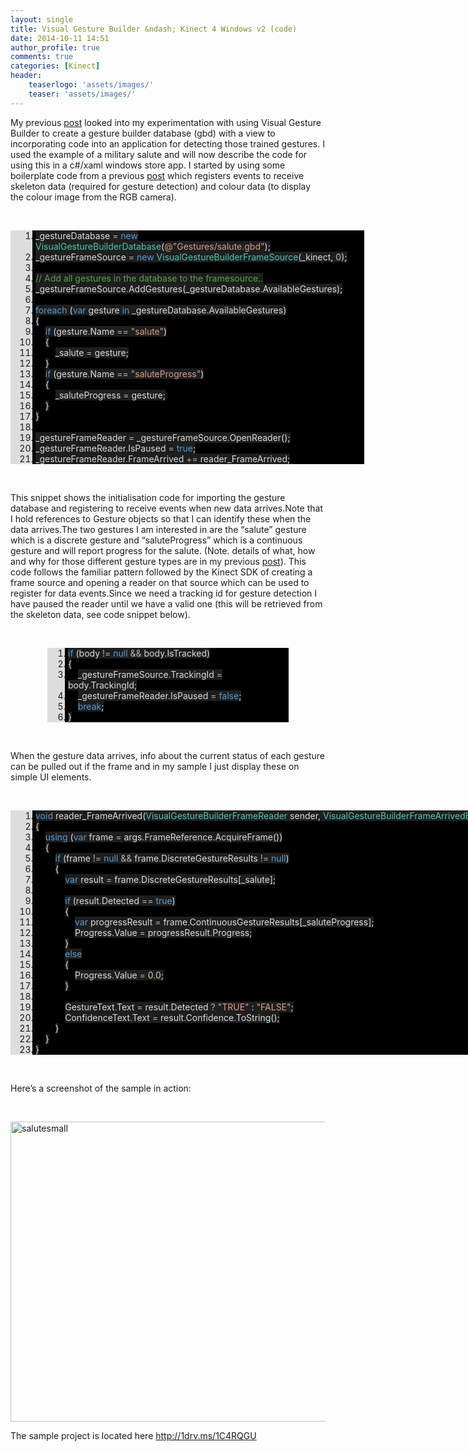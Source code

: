 ```yaml
---
layout: single
title: Visual Gesture Builder &ndash; Kinect 4 Windows v2 (code)
date: 2014-10-11 14:51
author_profile: true
comments: true
categories: [Kinect]
header:
    teaserlogo: 'assets/images/'
    teaser: 'assets/images/'
---
```

<p>My previous <a href="http://peted.azurewebsites.net/visual-gesture-builder-kinect-4-windows-v2/">post</a> looked into my experimentation with using Visual Gesture Builder to create a gesture builder database (gbd) with a view to incorporating code into an application for detecting those trained gestures. I used the example of a military salute and will now describe the code for using this in a c#/xaml windows store app. I started by using some boilerplate code from a previous <a href="http://peted.azurewebsites.net/face-tracking-kinect-4-windows-v2/">post</a> which registers events to receive skeleton data (required for gesture detection) and colour data (to display the colour image from the RGB camera). </p> <p>&nbsp;</p> <div id="scid:9ce6104f-a9aa-4a17-a79f-3a39532ebf7c:0c1f5c23-db81-4d5f-81ba-fc68fdadcda4" class="wlWriterEditableSmartContent" style="width: 566px; float: none; padding-bottom: 0px; padding-top: 0px; padding-left: 0px; margin-left: auto; display: block; padding-right: 0px; margin-right: auto"> <div class="le-pavsc-container"> <div style="background: #ddd; overflow: auto"> <ol start="1" style="background: #000000; margin: 0 0 0 2.5em; padding: 0 0 0 5px;"> <li><span style="background:#1e1e1e;color:#dcdcdc">_gestureDatabase </span><span style="background:#1e1e1e;color:#b4b4b4">=</span><span style="background:#1e1e1e;color:#dcdcdc"> </span><span style="background:#1e1e1e;color:#569cd6">new</span><span style="background:#1e1e1e;color:#dcdcdc"> </span><span style="background:#1e1e1e;color:#4ec9b0">VisualGestureBuilderDatabase</span><span style="background:#1e1e1e;color:#dcdcdc">(</span><span style="background:#1e1e1e;color:#d69d85">@&quot;Gestures/salute.gbd&quot;</span><span style="background:#1e1e1e;color:#dcdcdc">);</span></li> <li class="le-pavsc-even"><span style="background:#1e1e1e;color:#dcdcdc">_gestureFrameSource </span><span style="background:#1e1e1e;color:#b4b4b4">=</span><span style="background:#1e1e1e;color:#dcdcdc"> </span><span style="background:#1e1e1e;color:#569cd6">new</span><span style="background:#1e1e1e;color:#dcdcdc"> </span><span style="background:#1e1e1e;color:#4ec9b0">VisualGestureBuilderFrameSource</span><span style="background:#1e1e1e;color:#dcdcdc">(_kinect, </span><span style="background:#1e1e1e;color:#b5cea8">0</span><span style="background:#1e1e1e;color:#dcdcdc">);</span></li> <li>&nbsp;</li> <li class="le-pavsc-even"><span style="background:#1e1e1e;color:#dcdcdc"></span><span style="background:#1e1e1e;color:#57a64a">// Add all gestures in the database to the framesource..</span></li> <li><span style="background:#1e1e1e;color:#dcdcdc">_gestureFrameSource</span><span style="background:#1e1e1e;color:#b4b4b4">.</span><span style="background:#1e1e1e;color:#dcdcdc">AddGestures(_gestureDatabase</span><span style="background:#1e1e1e;color:#b4b4b4">.</span><span style="background:#1e1e1e;color:#dcdcdc">AvailableGestures);</span></li> <li class="le-pavsc-even">&nbsp;</li> <li><span style="background:#1e1e1e;color:#dcdcdc"></span><span style="background:#1e1e1e;color:#569cd6">foreach</span><span style="background:#1e1e1e;color:#dcdcdc"> (</span><span style="background:#1e1e1e;color:#569cd6">var</span><span style="background:#1e1e1e;color:#dcdcdc"> gesture </span><span style="background:#1e1e1e;color:#569cd6">in</span><span style="background:#1e1e1e;color:#dcdcdc"> _gestureDatabase</span><span style="background:#1e1e1e;color:#b4b4b4">.</span><span style="background:#1e1e1e;color:#dcdcdc">AvailableGestures)</span></li> <li class="le-pavsc-even"><span style="background:#1e1e1e;color:#dcdcdc">{</span></li> <li>    <span style="background:#1e1e1e;color:#dcdcdc"></span><span style="background:#1e1e1e;color:#569cd6">if</span><span style="background:#1e1e1e;color:#dcdcdc"> (gesture</span><span style="background:#1e1e1e;color:#b4b4b4">.</span><span style="background:#1e1e1e;color:#dcdcdc">Name </span><span style="background:#1e1e1e;color:#b4b4b4">==</span><span style="background:#1e1e1e;color:#dcdcdc"> </span><span style="background:#1e1e1e;color:#d69d85">&quot;salute&quot;</span><span style="background:#1e1e1e;color:#dcdcdc">)</span></li> <li class="le-pavsc-even">    <span style="background:#1e1e1e;color:#dcdcdc">{</span></li> <li>        <span style="background:#1e1e1e;color:#dcdcdc">_salute </span><span style="background:#1e1e1e;color:#b4b4b4">=</span><span style="background:#1e1e1e;color:#dcdcdc"> gesture;</span></li> <li class="le-pavsc-even">    <span style="background:#1e1e1e;color:#dcdcdc">}</span></li> <li>    <span style="background:#1e1e1e;color:#dcdcdc"></span><span style="background:#1e1e1e;color:#569cd6">if</span><span style="background:#1e1e1e;color:#dcdcdc"> (gesture</span><span style="background:#1e1e1e;color:#b4b4b4">.</span><span style="background:#1e1e1e;color:#dcdcdc">Name </span><span style="background:#1e1e1e;color:#b4b4b4">==</span><span style="background:#1e1e1e;color:#dcdcdc"> </span><span style="background:#1e1e1e;color:#d69d85">&quot;saluteProgress&quot;</span><span style="background:#1e1e1e;color:#dcdcdc">)</span></li> <li class="le-pavsc-even">    <span style="background:#1e1e1e;color:#dcdcdc">{</span></li> <li>        <span style="background:#1e1e1e;color:#dcdcdc">_saluteProgress </span><span style="background:#1e1e1e;color:#b4b4b4">=</span><span style="background:#1e1e1e;color:#dcdcdc"> gesture;</span></li> <li class="le-pavsc-even">    <span style="background:#1e1e1e;color:#dcdcdc">}</span></li> <li><span style="background:#1e1e1e;color:#dcdcdc">}</span></li> <li class="le-pavsc-even">&nbsp;</li> <li><span style="background:#1e1e1e;color:#dcdcdc">_gestureFrameReader </span><span style="background:#1e1e1e;color:#b4b4b4">=</span><span style="background:#1e1e1e;color:#dcdcdc"> _gestureFrameSource</span><span style="background:#1e1e1e;color:#b4b4b4">.</span><span style="background:#1e1e1e;color:#dcdcdc">OpenReader();</span></li> <li class="le-pavsc-even"><span style="background:#1e1e1e;color:#dcdcdc">_gestureFrameReader</span><span style="background:#1e1e1e;color:#b4b4b4">.</span><span style="background:#1e1e1e;color:#dcdcdc">IsPaused </span><span style="background:#1e1e1e;color:#b4b4b4">=</span><span style="background:#1e1e1e;color:#dcdcdc"> </span><span style="background:#1e1e1e;color:#569cd6">true</span><span style="background:#1e1e1e;color:#dcdcdc">;</span></li> <li><span style="background:#1e1e1e;color:#dcdcdc">_gestureFrameReader</span><span style="background:#1e1e1e;color:#b4b4b4">.</span><span style="background:#1e1e1e;color:#dcdcdc">FrameArrived </span><span style="background:#1e1e1e;color:#b4b4b4">+=</span><span style="background:#1e1e1e;color:#dcdcdc"> reader_FrameArrived;</span></li> </ol> </div> </div> </div> <p>&nbsp;</p> <p>This snippet shows the initialisation code for importing the gesture database and registering to receive events when new data arrives.Note that I hold references to Gesture objects so that I can identify these when the data arrives.The two gestures I am interested in are the “salute” gesture which is a discrete gesture and “saluteProgress” which is a continuous gesture and will report progress for the salute. (Note. details of what, how and why for those different gesture types are in my previous <a href="http://peted.azurewebsites.net/visual-gesture-builder-kinect-4-windows-v2/">post</a>). This code follows the familiar pattern followed by the Kinect SDK of creating a frame source and opening a reader on that source which can be used to register for data events.Since we need a tracking id for gesture detection I have paused the reader until we have a valid one (this will be retrieved from the skeleton data, see code snippet below).</p> <p>&nbsp;</p> <div id="scid:9ce6104f-a9aa-4a17-a79f-3a39532ebf7c:09c47653-0fdf-4a47-ad98-d1ba3db7f3c9" class="wlWriterEditableSmartContent" style="width: 386px; float: none; padding-bottom: 0px; padding-top: 0px; padding-left: 0px; margin-left: auto; display: block; padding-right: 0px; margin-right: auto"> <div class="le-pavsc-container"> <div style="background: #ddd; overflow: auto"> <ol start="1" style="background: #000000; margin: 0 0 0 2em; padding: 0 0 0 5px;"> <li><span style="background:#1e1e1e;color:#dcdcdc"></span><span style="background:#1e1e1e;color:#569cd6">if</span><span style="background:#1e1e1e;color:#dcdcdc"> (body </span><span style="background:#1e1e1e;color:#b4b4b4">!=</span><span style="background:#1e1e1e;color:#dcdcdc"> </span><span style="background:#1e1e1e;color:#569cd6">null</span><span style="background:#1e1e1e;color:#dcdcdc"> </span><span style="background:#1e1e1e;color:#b4b4b4">&amp;&amp;</span><span style="background:#1e1e1e;color:#dcdcdc"> body</span><span style="background:#1e1e1e;color:#b4b4b4">.</span><span style="background:#1e1e1e;color:#dcdcdc">IsTracked)</span></li> <li class="le-pavsc-even"><span style="background:#1e1e1e;color:#dcdcdc">{</span></li> <li>    <span style="background:#1e1e1e;color:#dcdcdc">_gestureFrameSource</span><span style="background:#1e1e1e;color:#b4b4b4">.</span><span style="background:#1e1e1e;color:#dcdcdc">TrackingId </span><span style="background:#1e1e1e;color:#b4b4b4">=</span><span style="background:#1e1e1e;color:#dcdcdc"> body</span><span style="background:#1e1e1e;color:#b4b4b4">.</span><span style="background:#1e1e1e;color:#dcdcdc">TrackingId;</span></li> <li class="le-pavsc-even">    <span style="background:#1e1e1e;color:#dcdcdc">_gestureFrameReader</span><span style="background:#1e1e1e;color:#b4b4b4">.</span><span style="background:#1e1e1e;color:#dcdcdc">IsPaused </span><span style="background:#1e1e1e;color:#b4b4b4">=</span><span style="background:#1e1e1e;color:#dcdcdc"> </span><span style="background:#1e1e1e;color:#569cd6">false</span><span style="background:#1e1e1e;color:#dcdcdc">;</span></li> <li>    <span style="background:#1e1e1e;color:#dcdcdc"></span><span style="background:#1e1e1e;color:#569cd6">break</span><span style="background:#1e1e1e;color:#dcdcdc">;</span></li> <li class="le-pavsc-even"><span style="background:#1e1e1e;color:#dcdcdc">}</span></li> </ol> </div> </div> </div> <p>&nbsp;</p> <p>When the gesture data arrives, info about the current status of each gesture can be pulled out if the frame and in my sample I just display these on simple UI elements.</p> <p>&nbsp;</p> <div id="scid:9ce6104f-a9aa-4a17-a79f-3a39532ebf7c:f79c7cb7-3eff-4e09-b5ed-cc1b6f69a92b" class="wlWriterEditableSmartContent" style="width: 999px; float: none; padding-bottom: 0px; padding-top: 0px; padding-left: 0px; margin-left: auto; display: block; padding-right: 0px; margin-right: auto"> <div class="le-pavsc-container"> <div style="background: #ddd; overflow: auto"> <ol start="1" style="background: #000000; margin: 0 0 0 2.5em; padding: 0 0 0 5px;"> <li><span style="background:#1e1e1e;color:#dcdcdc"></span><span style="background:#1e1e1e;color:#569cd6">void</span><span style="background:#1e1e1e;color:#dcdcdc"> reader_FrameArrived(</span><span style="background:#1e1e1e;color:#4ec9b0">VisualGestureBuilderFrameReader</span><span style="background:#1e1e1e;color:#dcdcdc"> sender, </span><span style="background:#1e1e1e;color:#4ec9b0">VisualGestureBuilderFrameArrivedEventArgs</span><span style="background:#1e1e1e;color:#dcdcdc"> args)</span></li> <li class="le-pavsc-even"><span style="background:#1e1e1e;color:#dcdcdc">{</span></li> <li>    <span style="background:#1e1e1e;color:#dcdcdc"></span><span style="background:#1e1e1e;color:#569cd6">using</span><span style="background:#1e1e1e;color:#dcdcdc"> (</span><span style="background:#1e1e1e;color:#569cd6">var</span><span style="background:#1e1e1e;color:#dcdcdc"> frame </span><span style="background:#1e1e1e;color:#b4b4b4">=</span><span style="background:#1e1e1e;color:#dcdcdc"> args</span><span style="background:#1e1e1e;color:#b4b4b4">.</span><span style="background:#1e1e1e;color:#dcdcdc">FrameReference</span><span style="background:#1e1e1e;color:#b4b4b4">.</span><span style="background:#1e1e1e;color:#dcdcdc">AcquireFrame())</span></li> <li class="le-pavsc-even">    <span style="background:#1e1e1e;color:#dcdcdc">{</span></li> <li>        <span style="background:#1e1e1e;color:#dcdcdc"></span><span style="background:#1e1e1e;color:#569cd6">if</span><span style="background:#1e1e1e;color:#dcdcdc"> (frame </span><span style="background:#1e1e1e;color:#b4b4b4">!=</span><span style="background:#1e1e1e;color:#dcdcdc"> </span><span style="background:#1e1e1e;color:#569cd6">null</span><span style="background:#1e1e1e;color:#dcdcdc"> </span><span style="background:#1e1e1e;color:#b4b4b4">&amp;&amp;</span><span style="background:#1e1e1e;color:#dcdcdc"> frame</span><span style="background:#1e1e1e;color:#b4b4b4">.</span><span style="background:#1e1e1e;color:#dcdcdc">DiscreteGestureResults </span><span style="background:#1e1e1e;color:#b4b4b4">!=</span><span style="background:#1e1e1e;color:#dcdcdc"> </span><span style="background:#1e1e1e;color:#569cd6">null</span><span style="background:#1e1e1e;color:#dcdcdc">)</span></li> <li class="le-pavsc-even">        <span style="background:#1e1e1e;color:#dcdcdc">{</span></li> <li>            <span style="background:#1e1e1e;color:#dcdcdc"></span><span style="background:#1e1e1e;color:#569cd6">var</span><span style="background:#1e1e1e;color:#dcdcdc"> result </span><span style="background:#1e1e1e;color:#b4b4b4">=</span><span style="background:#1e1e1e;color:#dcdcdc"> frame</span><span style="background:#1e1e1e;color:#b4b4b4">.</span><span style="background:#1e1e1e;color:#dcdcdc">DiscreteGestureResults[_salute];</span></li> <li class="le-pavsc-even">            <span style="background:#1e1e1e;color:#dcdcdc"></span></li> <li>            <span style="background:#1e1e1e;color:#dcdcdc"></span><span style="background:#1e1e1e;color:#569cd6">if</span><span style="background:#1e1e1e;color:#dcdcdc"> (result</span><span style="background:#1e1e1e;color:#b4b4b4">.</span><span style="background:#1e1e1e;color:#dcdcdc">Detected </span><span style="background:#1e1e1e;color:#b4b4b4">==</span><span style="background:#1e1e1e;color:#dcdcdc"> </span><span style="background:#1e1e1e;color:#569cd6">true</span><span style="background:#1e1e1e;color:#dcdcdc">)</span></li> <li class="le-pavsc-even">            <span style="background:#1e1e1e;color:#dcdcdc">{</span></li> <li>                <span style="background:#1e1e1e;color:#dcdcdc"></span><span style="background:#1e1e1e;color:#569cd6">var</span><span style="background:#1e1e1e;color:#dcdcdc"> progressResult </span><span style="background:#1e1e1e;color:#b4b4b4">=</span><span style="background:#1e1e1e;color:#dcdcdc"> frame</span><span style="background:#1e1e1e;color:#b4b4b4">.</span><span style="background:#1e1e1e;color:#dcdcdc">ContinuousGestureResults[_saluteProgress];</span></li> <li class="le-pavsc-even">                <span style="background:#1e1e1e;color:#dcdcdc">Progress</span><span style="background:#1e1e1e;color:#b4b4b4">.</span><span style="background:#1e1e1e;color:#dcdcdc">Value </span><span style="background:#1e1e1e;color:#b4b4b4">=</span><span style="background:#1e1e1e;color:#dcdcdc"> progressResult</span><span style="background:#1e1e1e;color:#b4b4b4">.</span><span style="background:#1e1e1e;color:#dcdcdc">Progress;</span></li> <li>            <span style="background:#1e1e1e;color:#dcdcdc">}</span></li> <li class="le-pavsc-even">            <span style="background:#1e1e1e;color:#dcdcdc"></span><span style="background:#1e1e1e;color:#569cd6">else</span></li> <li>            <span style="background:#1e1e1e;color:#dcdcdc">{</span></li> <li class="le-pavsc-even">                <span style="background:#1e1e1e;color:#dcdcdc">Progress</span><span style="background:#1e1e1e;color:#b4b4b4">.</span><span style="background:#1e1e1e;color:#dcdcdc">Value </span><span style="background:#1e1e1e;color:#b4b4b4">=</span><span style="background:#1e1e1e;color:#dcdcdc"> </span><span style="background:#1e1e1e;color:#b5cea8">0.0</span><span style="background:#1e1e1e;color:#dcdcdc">;</span></li> <li>            <span style="background:#1e1e1e;color:#dcdcdc">}</span></li> <li class="le-pavsc-even">&nbsp;</li> <li>            <span style="background:#1e1e1e;color:#dcdcdc">GestureText</span><span style="background:#1e1e1e;color:#b4b4b4">.</span><span style="background:#1e1e1e;color:#dcdcdc">Text </span><span style="background:#1e1e1e;color:#b4b4b4">=</span><span style="background:#1e1e1e;color:#dcdcdc"> result</span><span style="background:#1e1e1e;color:#b4b4b4">.</span><span style="background:#1e1e1e;color:#dcdcdc">Detected </span><span style="background:#1e1e1e;color:#b4b4b4">?</span><span style="background:#1e1e1e;color:#dcdcdc"> </span><span style="background:#1e1e1e;color:#d69d85">&quot;TRUE&quot;</span><span style="background:#1e1e1e;color:#dcdcdc"> : </span><span style="background:#1e1e1e;color:#d69d85">&quot;FALSE&quot;</span><span style="background:#1e1e1e;color:#dcdcdc">;</span></li> <li class="le-pavsc-even">            <span style="background:#1e1e1e;color:#dcdcdc">ConfidenceText</span><span style="background:#1e1e1e;color:#b4b4b4">.</span><span style="background:#1e1e1e;color:#dcdcdc">Text </span><span style="background:#1e1e1e;color:#b4b4b4">=</span><span style="background:#1e1e1e;color:#dcdcdc"> result</span><span style="background:#1e1e1e;color:#b4b4b4">.</span><span style="background:#1e1e1e;color:#dcdcdc">Confidence</span><span style="background:#1e1e1e;color:#b4b4b4">.</span><span style="background:#1e1e1e;color:#dcdcdc">ToString();</span></li> <li>        <span style="background:#1e1e1e;color:#dcdcdc">}</span></li> <li class="le-pavsc-even">    <span style="background:#1e1e1e;color:#dcdcdc">}</span></li> <li><span style="background:#1e1e1e;color:#dcdcdc">}</span></li> </ol> </div> </div> </div> <p>&nbsp;</p> <p>Here’s a screenshot of the sample in action:</p> <p>&nbsp;</p> <p><a href="{{ site.baseurl }}/assets/images/2014/10/salutesmall.png"><img title="salutesmall" style="border-top: 0px; border-right: 0px; border-bottom: 0px; float: none; margin-left: auto; border-left: 0px; display: block; margin-right: auto" border="0" alt="salutesmall" src="{{ site.baseurl }}/assets/images/2014/10/salutesmall_thumb.png" width="548" height="480"></a> </p> <p>The sample project is located here <a title="http://1drv.ms/1C4RQGU" href="http://1drv.ms/1C4RQGU">http://1drv.ms/1C4RQGU</a></p>
